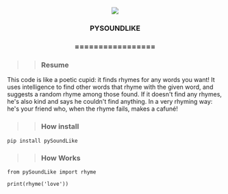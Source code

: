 
<h1 align="center">

<img src="https://img.shields.io/static/v1?label=PYSOUNDLIKE%20POR&message=bates&color=7159c1&style=flat-square&logo=ghost"/>

<h3> <p align="center">PYSOUNDLIKE </p> </h3>
<h3> <p align="center"> ================= </p> </h3>

>> <h3> Resume </h3>

<p> This code is like a poetic cupid: it finds rhymes for any words you want! It uses intelligence to find other words that rhyme with the given word, and suggests a random rhyme among those found. If it doesn't find any rhymes, he's also kind and says he couldn't find anything. In a very rhyming way: he's your friend who, when the rhyme fails, makes a cafuné! </p>

>> <h3> How install </h3>

```
pip install pySoundLike

```

>> <h3> How Works </h3>

```
from pySoundLike import rhyme

print(rhyme('love'))

```
    

